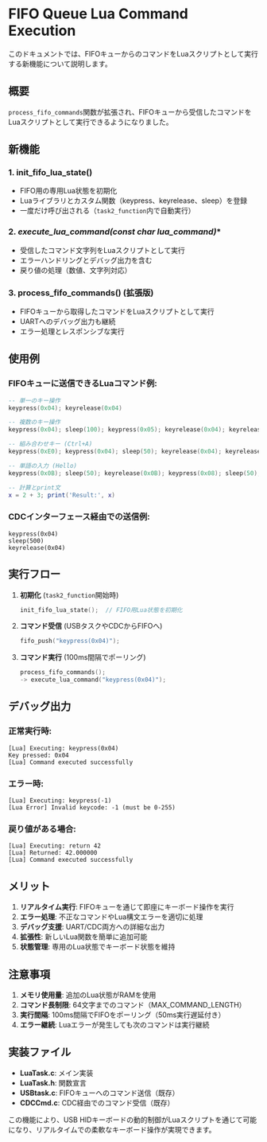 # FIFO Queue Lua Command Execution

このドキュメントでは、FIFOキューからのコマンドをLuaスクリプトとして実行する新機能について説明します。

## 概要

`process_fifo_commands`関数が拡張され、FIFOキューから受信したコマンドをLuaスクリプトとして実行できるようになりました。

## 新機能

### 1. **init_fifo_lua_state()**
- FIFO用の専用Lua状態を初期化
- Luaライブラリとカスタム関数（keypress、keyrelease、sleep）を登録
- 一度だけ呼び出される（`task2_function`内で自動実行）

### 2. **execute_lua_command(const char* lua_command)**
- 受信したコマンド文字列をLuaスクリプトとして実行
- エラーハンドリングとデバッグ出力を含む
- 戻り値の処理（数値、文字列対応）

### 3. **process_fifo_commands()** (拡張版)
- FIFOキューから取得したコマンドをLuaスクリプトとして実行
- UARTへのデバッグ出力も継続
- エラー処理とレスポンシブな実行

## 使用例

### FIFOキューに送信できるLuaコマンド例:

```lua
-- 単一のキー操作
keypress(0x04); keyrelease(0x04)

-- 複数のキー操作
keypress(0x04); sleep(100); keypress(0x05); keyrelease(0x04); keyrelease(0x05)

-- 組み合わせキー (Ctrl+A)
keypress(0xE0); keypress(0x04); sleep(50); keyrelease(0x04); keyrelease(0xE0)

-- 単語の入力 (Hello)
keypress(0x0B); sleep(50); keyrelease(0x0B); keypress(0x08); sleep(50); keyrelease(0x08)

-- 計算とprint文
x = 2 + 3; print('Result:', x)
```

### CDCインターフェース経由での送信例:
```
keypress(0x04)
sleep(500)  
keyrelease(0x04)
```

## 実行フロー

1. **初期化** (`task2_function`開始時)
   ```c
   init_fifo_lua_state();  // FIFO用Lua状態を初期化
   ```

2. **コマンド受信** (USBタスクやCDCからFIFOへ)
   ```c
   fifo_push("keypress(0x04)");
   ```

3. **コマンド実行** (100ms間隔でポーリング)
   ```c
   process_fifo_commands();
   -> execute_lua_command("keypress(0x04)");
   ```

## デバッグ出力

### 正常実行時:
```
[Lua] Executing: keypress(0x04)
Key pressed: 0x04
[Lua] Command executed successfully
```

### エラー時:
```
[Lua] Executing: keypress(-1)
[Lua Error] Invalid keycode: -1 (must be 0-255)
```

### 戻り値がある場合:
```
[Lua] Executing: return 42
[Lua] Returned: 42.000000
[Lua] Command executed successfully
```

## メリット

1. **リアルタイム実行**: FIFOキューを通じて即座にキーボード操作を実行
2. **エラー処理**: 不正なコマンドやLua構文エラーを適切に処理
3. **デバッグ支援**: UART/CDC両方への詳細な出力
4. **拡張性**: 新しいLua関数を簡単に追加可能
5. **状態管理**: 専用のLua状態でキーボード状態を維持

## 注意事項

1. **メモリ使用量**: 追加のLua状態がRAMを使用
2. **コマンド長制限**: 64文字までのコマンド（MAX_COMMAND_LENGTH）
3. **実行間隔**: 100ms間隔でFIFOをポーリング（50ms実行遅延付き）
4. **エラー継続**: Luaエラーが発生しても次のコマンドは実行継続

## 実装ファイル

- **LuaTask.c**: メイン実装
- **LuaTask.h**: 関数宣言
- **USBtask.c**: FIFOキューへのコマンド送信（既存）
- **CDCCmd.c**: CDC経由でのコマンド受信（既存）

この機能により、USB HIDキーボードの動的制御がLuaスクリプトを通じて可能になり、リアルタイムでの柔軟なキーボード操作が実現できます。